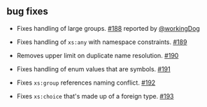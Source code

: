 ## bug fixes

- Fixes handling of large groups. [#188][188] reported by [@workingDog][@workingDog]
- Fixes handling of `xs:any` with namespace constraints. [#189][189]
- Removes upper limit on duplicate name resolution. [#190][190]
- Fixes handling of enum values that are symbols. [#191][191]
- Fixes `xs:group` references naming conflict. [#192][192]
- Fixes `xs:choice` that's made up of a foreign type. [#193][193]

  [188]: https://github.com/eed3si9n/scalaxb/pull/188
  [189]: https://github.com/eed3si9n/scalaxb/pull/189
  [190]: https://github.com/eed3si9n/scalaxb/pull/190
  [191]: https://github.com/eed3si9n/scalaxb/pull/191
  [192]: https://github.com/eed3si9n/scalaxb/pull/192
  [193]: https://github.com/eed3si9n/scalaxb/pull/193
  [@workingDog]: https://github.com/workingDog
